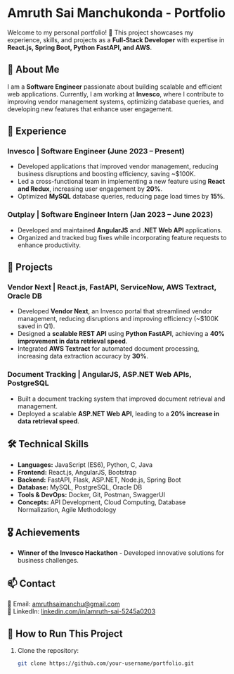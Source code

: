 # Amruth Sai Manchukonda - Portfolio  

Welcome to my personal portfolio! 🚀 This project showcases my experience, skills, and projects as a **Full-Stack Developer** with expertise in **React.js, Spring Boot, Python FastAPI, and AWS**.  

## 🌟 About Me  
I am a **Software Engineer** passionate about building scalable and efficient web applications. Currently, I am working at **Invesco**, where I contribute to improving vendor management systems, optimizing database queries, and developing new features that enhance user engagement.  

## 💼 Experience  

### **Invesco | Software Engineer (June 2023 – Present)**  
- Developed applications that improved vendor management, reducing business disruptions and boosting efficiency, saving ~$100K.  
- Led a cross-functional team in implementing a new feature using **React and Redux**, increasing user engagement by **20%**.  
- Optimized **MySQL** database queries, reducing page load times by **15%**.  

### **Outplay | Software Engineer Intern (Jan 2023 – June 2023)**  
- Developed and maintained **AngularJS** and **.NET Web API** applications.  
- Organized and tracked bug fixes while incorporating feature requests to enhance productivity.  

## 🚀 Projects  

### **Vendor Next | React.js, FastAPI, ServiceNow, AWS Textract, Oracle DB**  
- Developed **Vendor Next**, an Invesco portal that streamlined vendor management, reducing disruptions and improving efficiency (~$100K saved in Q1).  
- Designed a **scalable REST API** using **Python FastAPI**, achieving a **40% improvement in data retrieval speed**.  
- Integrated **AWS Textract** for automated document processing, increasing data extraction accuracy by **30%**.  

### **Document Tracking | AngularJS, ASP.NET Web APIs, PostgreSQL**  
- Built a document tracking system that improved document retrieval and management.  
- Deployed a scalable **ASP.NET Web API**, leading to a **20% increase in data retrieval speed**.  

## 🛠️ Technical Skills  
- **Languages:** JavaScript (ES6), Python, C, Java  
- **Frontend:** React.js, AngularJS, Bootstrap  
- **Backend:** FastAPI, Flask, ASP.NET, Node.js, Spring Boot  
- **Database:** MySQL, PostgreSQL, Oracle DB  
- **Tools & DevOps:** Docker, Git, Postman, SwaggerUI  
- **Concepts:** API Development, Cloud Computing, Database Normalization, Agile Methodology  

## 🎖️ Achievements  
- **Winner of the Invesco Hackathon** - Developed innovative solutions for business challenges.  

## 📫 Contact  
📧 Email: [amruthsaimanchu@gmail.com](mailto:amruthsaimanchu@gmail.com)  
🔗 LinkedIn: [linkedin.com/in/amruth-sai-5245a0203](https://www.linkedin.com/in/amruth-sai-5245a0203)  

## 🚀 How to Run This Project  
1. Clone the repository:  
   ```sh
   git clone https://github.com/your-username/portfolio.git